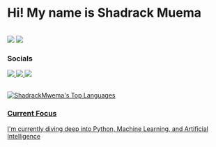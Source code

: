 Hi! My name is Shadrack Muema 
========================================================================================================================================




<br/>
<img src="https://skillicons.dev/icons?i=react,bootstrap,html,css,vscode,git," />
    <img src="https://skillicons.dev/icons?i=nodejs,javascript,express,java,mysql" /><br>


### Socials

<div id="badges">
   <a href="mailto:mutinda.shadrack20@gmail.com">
    <img src="https://img.shields.io/badge/Gmail-333333?style=for-the-badge&logo=gmail&logoColor=red" />
  </a>
  <a href="https://www.linkedin.com/in/shadrack-mutinda-2b5813239" target="_blank">
    <img src="https://img.shields.io/badge/LinkedIn-0077B5?style=for-the-badge&logo=linkedin&logoColor=white" target="_blank" />
  </a>
  <a href="http://shadrack.great-site.net/?i=1" target="_blank">
     <img src="https://img.shields.io/badge/Portfolio-FF5722?style=for-the-badge&logo=todoist&logoColor=white" target="_blank" /> 
</div><br/>
      
![ShadrackMwema's Top Languages](https://github-readme-stats.vercel.app/api/top-langs/?username=ShadrackMwema&theme=cobalt&show_icons=true&hide_border=false&layout=compact)
      
### Current Focus <br/>

I'm currently diving deep into Python, Machine Learning, and Artificial Intelligence 
